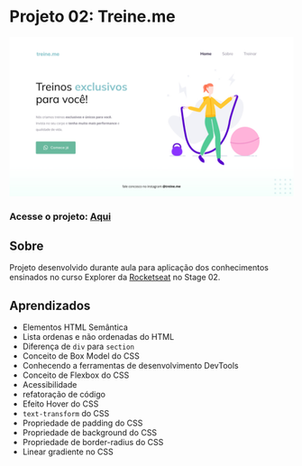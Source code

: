 # Projeto 02: Treine.me
<img src="./images/screenshot.jpg"/>

### Acesse o projeto: [Aqui](https://jonasncsantos.github.io/Treine.me/)
## Sobre
Projeto desenvolvido durante aula para aplicação dos conhecimentos ensinados no curso Explorer da [Rocketseat](https://www.rocketseat.com.br/") no Stage 02.



## Aprendizados
- Elementos HTML Semântica
- Lista ordenas e não ordenadas do HTML
- Diferença de `div` para `section`
- Conceito de Box Model do CSS
- Conhecendo a ferramentas de desenvolvimento DevTools
- Conceito de Flexbox do CSS
- Acessibilidade
- refatoração de código
- Efeito Hover do CSS
- `text-transform` do CSS
- Propriedade de padding do CSS
- Propriedade de background do CSS
- Propriedade de border-radius do CSS
- Linear gradiente no CSS